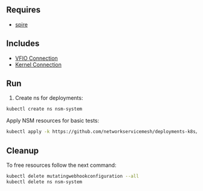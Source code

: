 ## Requires

- [spire](../spire)

## Includes

- [VFIO Connection](../use-cases/Vfio2Noop)
- [Kernel Connection](../use-cases/SriovKernel2Noop)

## Run

1. Create ns for deployments:
```bash
kubectl create ns nsm-system
```

Apply NSM resources for basic tests:
```bash
kubectl apply -k https://github.com/networkservicemesh/deployments-k8s/examples/sriov?ref=1089cd64cd1c7e415ae7f92013a55bbfdfd8ea55
```

## Cleanup

To free resources follow the next command:
```bash
kubectl delete mutatingwebhookconfiguration --all
kubectl delete ns nsm-system
```
